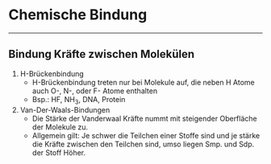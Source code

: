 # Chemische Bindung
-------------------

## Bindung Kräfte zwischen Molekülen

1. H-Brückenbindung
    * H-Brückenbindung treten nur bei Molekule auf, die neben H Atome auch O-, N-, oder F- Atome enthalten
    * Bsp.: HF, NH$_3$, DNA, Protein
2. Van-Der-Waals-Bindungen
    * Die Stärke der Vanderwaal Kräfte nummt mit steigender Oberfläche der Molekule zu.
    * Allgemein gilt: Je schwer die Teilchen einer Stoffe sind und je stärke die Kräfte zwischen den Teilchen sind, umso liegen Smp. und Sdp. der Stoff Höher.